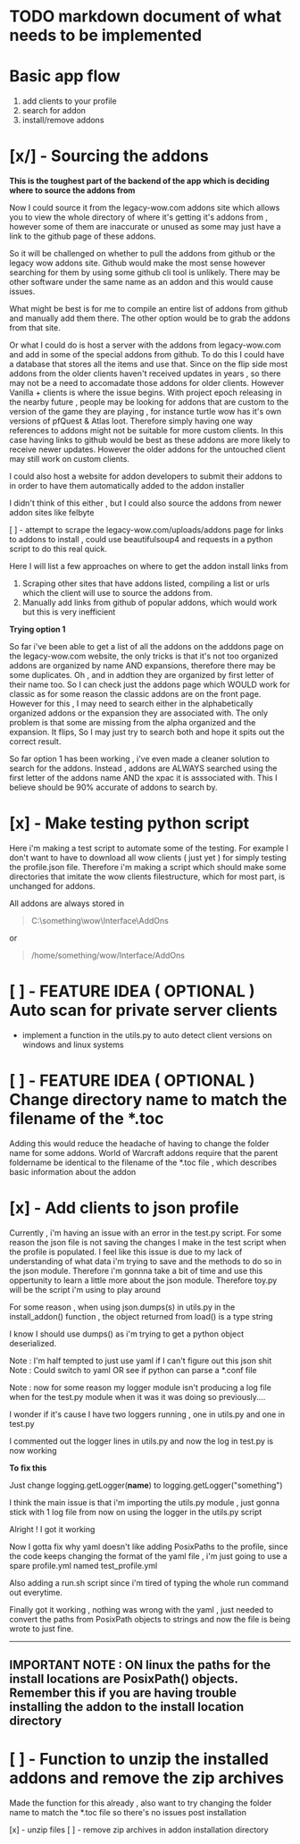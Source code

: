 
# TODO markdown document of what needs to be implemented 


# Basic app flow 

1. add clients to your profile
2. search for addon 
3. install/remove addons 



# [x/] -  Sourcing the addons 


**This is the toughest part of the backend of the app which is deciding where to source the addons from**

Now I could source it from the legacy-wow.com addons site which allows you to view the whole directory of where it's getting it's addons 
from , however some of them are inaccurate or unused as some may just have a link to the github page of these addons. 

So it will be challenged on whether to pull the addons from github or the legacy wow addons site. Github would make the most sense
however searching for them by using some github cli tool is unlikely. There may be other software under the same name as an addon and this 
would cause issues. 

What might be best is for me to compile an entire list of addons from github and manually add them there. The other option would be to 
grab the addons from that site. 

Or what I could do is host a server with the addons from legacy-wow.com and add in some of the special addons from github. To do this I could have a database that stores all the items and use that. Since on the flip side most addons from the older clients haven't received updates in years , so there may not be a need to accomadate those addons for older clients. However Vanilla + clients is where the issue begins. With project epoch releasing in the nearby 
future , people may be looking for addons that are custom to the version of the game they are playing , for instance turtle wow has it's own versions of 
pfQuest & Atlas loot. Therefore simply having one way references to addons might not be suitable for more custom clients. In this case having links to 
github would be best as these addons are more likely to receive newer updates. However the older addons for the untouched client may still work on custom
clients. 


I could also host a website for addon developers to submit their addons to in order to have them automatically added to the addon installer 

I didn't think of this either , but I could also source the addons from newer addon sites like felbyte 


[ ] - attempt to scrape the legacy-wow.com/uploads/addons page for links to addons to install ,  could use beautifulsoup4 and requests in a python 
script to do this real quick. 


Here I will list a few approaches on where to get the addon install links from 

1. Scraping other sites that have addons listed, compiling a list or urls which the client will use to source the addons from. 
2. Manually add links from github of popular addons,  which would work but this is very inefficient


**Trying option 1**

So far i've been able to get a list of all the addons on the adddons page on the legacy-wow.com website, the only tricks is that it's not too organized
addons are organized by name AND expansions,  therefore there may be some duplicates. Oh , and in addtion they are organized by first letter of their name too. So I can check just the addons page which WOULD work for classic as for some reason the classic addons are on the front page. However for this , I may need to search either in the alphabetically organized addons or the expansion they are associated with. The only problem is that some are missing from the alpha organized and the expansion. It flips, So I may just try to search both and hope it spits out the correct result. 


So far option 1 has been working , i've even made a cleaner solution to search for the addons. Instead , addons are ALWAYS searched using the first letter of the addons name AND the xpac it is asssociated with. This I believe should be 90% accurate of addons to search by.




# [x] -  Make testing python script 

Here i'm making a test script to automate some of the testing. For example I don't want to have to download all wow clients ( just yet ) for simply testing the profile.json file. Therefore i'm making a script which should make some directories that imitate the wow clients filestructure, which for most part, is unchanged for addons. 

All addons are always stored in 

> C:\something\wow\Interface\AddOns

or 

> /home/something/wow/Interface/AddOns 

# [ ] - FEATURE IDEA ( OPTIONAL ) Auto scan for private server clients 



- implement a function in the utils.py to auto detect client versions on windows and linux systems


# [ ] - FEATURE IDEA ( OPTIONAL ) Change directory name to match the filename of the \*.toc 

Adding this would reduce the headache of having to change the folder name for some addons. World of Warcraft addons require that the parent foldername be identical to the filename of the \*.toc file , which describes basic information about the addon

# [x] - Add clients to json profile 

Currently , i'm having an issue with an error in the test.py script. For some reason the json file is not saving the changes I make in the test script when the profile is populated. I feel like this issue is due to my lack of understanding of what data i'm trying to save and the methods to do so in the json module. Therefore i'm gonnna take a bit of time and use this oppertunity to learn a little more about the json module. Therefore toy.py will be the script i'm using to play around  


For some reason , when using json.dumps(s) in utils.py in the install_addon() function , the object returned from load() is a type string

I know I should use dumps() as i'm trying to get a python object deserialized. 

Note : I'm half tempted to just use yaml if I can't figure out this json shit 
Note : Could switch to yaml OR see if python can parse a \*.conf file

Note : now for some reason my logger module isn't producing a log file when for the test.py module when it was it was doing so previously....

I wonder if it's cause I have two loggers running , one in utils.py and one in test.py

I commented out the logger lines in utils.py and now the log in test.py is now working

**To fix this**

Just change logging.getLogger(__name__) to logging.getLogger("something") 

I think the main issue is that i'm importing the utils.py module , just gonna stick with 1 log file from now on using the logger in the utils.py script


Alright ! I got it working 

Now I gotta fix why yaml doesn't like adding PosixPaths to the profile, since the code keeps changing the format of the yaml file , i'm just going to use a spare profile.yml  named test\_profile.yml


Also adding a run.sh script since i'm tired of typing the whole run command out everytime. 

Finally got it working , nothing was wrong with the yaml , just needed to convert the paths from PosixPath objects to strings and now the file is being wrote to just fine. 

---
IMPORTANT NOTE : ON linux the paths for the install locations are PosixPath() objects. Remember this if you are having trouble installing the addon to the install location directory 
---



# [ ] - Function to unzip the installed addons and remove the zip archives

Made the function for this already , also want to try changing the folder name to match the \*.toc file so there's no issues post installation

[x] - unzip files 
[ ] - remove zip archives in addon installation directory 



